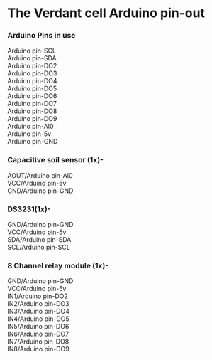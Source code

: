 # The Verdant cell Arduino pin-out

### Arduino Pins in use

Arduino pin-SCL  
Arduino pin-SDA  
Arduino pin-DO2  
Arduino pin-DO3  
Arduino pin-DO4  
Arduino pin-DO5  
Arduino pin-DO6  
Arduino pin-DO7  
Arduino pin-DO8  
Arduino pin-DO9  
Arduino pin-AI0  
Arduino pin-5v  
Arduino pin-GND

### Capacitive soil sensor (1x)-

AOUT/Arduino pin-AI0  
VCC/Arduino pin-5v  
GND/Arduino pin-GND

### DS3231(1x)-

GND/Arduino pin-GND  
VCC/Arduino pin-5v  
SDA/Arduino pin-SDA  
SCL/Arduino pin-SCL

### 8 Channel relay module (1x)-

GND/Arduino pin-GND  
VCC/Arduino pin-5v  
IN1/Arduino pin-DO2  
IN2/Arduino pin-DO3  
IN3/Arduino pin-DO4  
IN4/Arduino pin-DO5  
IN5/Arduino pin-DO6  
IN6/Arduino pin-DO7  
IN7/Arduino pin-DO8  
IN8/Arduino pin-DO9